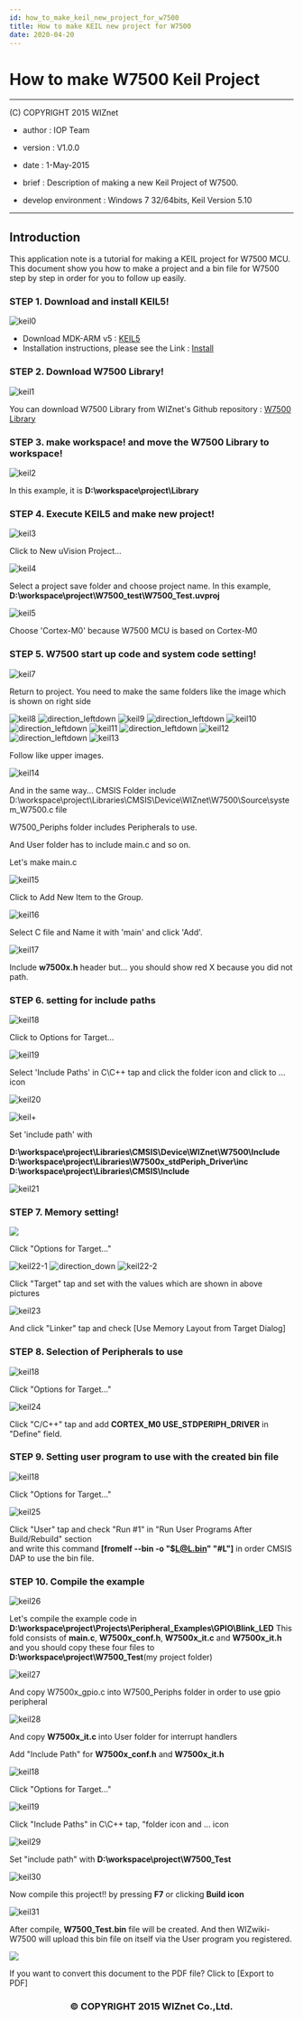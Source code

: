```yaml
---
id: how_to_make_keil_new_project_for_w7500
title: How to make KEIL new project for W7500
date: 2020-04-20
--- 
```


# How to make W7500 Keil Project

******************************************************************************
(C) COPYRIGHT 2015 WIZnet

  * author  : IOP Team
  * version : V1.0.0
  * date    : 1-May-2015
  * brief   : Description of making a new Keil Project of W7500.

  * develop environment : Windows 7 32/64bits, Keil Version 5.10

******************************************************************************

## Introduction
This application note is a tutorial for making a KEIL project for W7500 MCU. This document show you how to make a project and a bin file for W7500 step by step in order for you to follow up easily.

### STEP 1. Download and install KEIL5!

![keil0](/document_framework/img/products/w7500/documents/appnote/keil0.jpg)

* Download MDK-ARM v5 : [KEIL5](https://www.keil.com/download/product/)
* Installation instructions, please see the Link : [Install](http://wizwiki.net/wiki/doku.php?id=products:w7500:documents:appnote:install_uvision)

### STEP 2. Download W7500 Library!

![keil1](/document_framework/img/products/w7500/documents/appnote/keil1.jpg)

You can download W7500 Library from WIZnet's Github repository : [W7500 Library](https://github.com/Wiznet/W7500)

### STEP 3. make workspace! and move the W7500 Library to workspace!

![keil2](/document_framework/img/products/w7500/documents/appnote/keil2.jpg)

In this example, it is **D:\workspace\project\Library**

### STEP 4. Execute KEIL5 and make new project!

![keil3](/document_framework/img/products/w7500/documents/appnote/keil3.jpg)

Click to New uVision Project...

![keil4](/document_framework/img/products/w7500/documents/appnote/keil4.jpg)

Select a project save folder and choose project name.
In this example, **D:\workspace\project\W7500_test\W7500_Test.uvproj**

![keil5](/document_framework/img/products/w7500/documents/appnote/keil5.jpg)

Choose 'Cortex-M0' because W7500 MCU is based on Cortex-M0

### STEP 5. W7500 start up code and system code setting!

![keil7](/document_framework/img/products/w7500/documents/appnote/keil7.jpg)

Return to project. You need to make the same folders like the image which is shown on right side

![keil8](/document_framework/img/products/w7500/documents/appnote/keil8.jpg)
![direction_leftdown](/document_framework/img/products/w7500/documents/appnote/direction_leftdown.jpg)
![keil9](/document_framework/img/products/w7500/documents/appnote/keil9.jpg)
![direction_leftdown](/document_framework/img/products/w7500/documents/appnote/direction_leftdown.jpg)
![keil10](/document_framework/img/products/w7500/documents/appnote/keil10.jpg)
![direction_leftdown](/document_framework/img/products/w7500/documents/appnote/direction_leftdown.jpg)
![keil11](/document_framework/img/products/w7500/documents/appnote/keil11.jpg)
![direction_leftdown](/document_framework/img/products/w7500/documents/appnote/direction_leftdown.jpg)
![keil12](/document_framework/img/products/w7500/documents/appnote/keil12.jpg)
![direction_leftdown](/document_framework/img/products/w7500/documents/appnote/direction_leftdown.jpg)
![keil13](/document_framework/img/products/w7500/documents/appnote/keil13.jpg)

Follow like upper images. 

![keil14](/document_framework/img/products/w7500/documents/appnote/keil14.jpg)

And in the same way...  CMSIS Folder include D:\workspace\project\Libraries\CMSIS\Device\WIZnet\W7500\Source\system_W7500.c file

W7500_Periphs folder includes Peripherals to use.

And User folder has to include main.c and so on.


Let's make main.c

![keil15](/document_framework/img/products/w7500/documents/appnote/keil15.jpg)

Click to Add New Item to the Group.

![keil16](/document_framework/img/products/w7500/documents/appnote/keil16.jpg)

Select C file and Name it with 'main' and click 'Add'.

![keil17](/document_framework/img/products/w7500/documents/appnote/keil17.jpg)

Include **w7500x.h** header but... you should show red X because you did not path.

### STEP 6. setting for include paths

![keil18](/document_framework/img/products/w7500/documents/appnote/keil18.jpg)

Click to Options for Target...

![keil19](/document_framework/img/products/w7500/documents/appnote/keil19.jpg)

Select 'Include Paths' in C\C++ tap and click the folder icon and click to ... icon

![keil20](/document_framework/img/products/w7500/documents/appnote/keil20.jpg)

![keil+](/document_framework/img/products/w7500/documents/appnote/keil+.jpg)

Set 'include path' with

   **D:\workspace\project\Libraries\CMSIS\Device\WIZnet\W7500\Include**
   **D:\workspace\project\Libraries\W7500x_stdPeriph_Driver\inc**
   **D:\workspace\project\Libraries\CMSIS\Include**

![keil21](/document_framework/img/products/w7500/documents/appnote/keil21.jpg)



### STEP 7. Memory setting!

![](/document_framework/img/products/w7500/documents/appnote/keil18.jpg)

Click "Options for Target..."

![keil22-1](/document_framework/img/products/w7500/documents/appnote/keil22-1.jpg)
![direction_down](/document_framework/img/products/w7500/documents/appnote/direction_down.jpg)
![keil22-2](/document_framework/img/products/w7500/documents/appnote/keil22-2.jpg)

Click "Target" tap and set with the values which are shown in above pictures

![keil23](/document_framework/img/products/w7500/documents/appnote/keil23.jpg)

And click "Linker" tap and check [Use Memory Layout from Target Dialog]

### STEP 8. Selection of Peripherals to use 

![keil18](/document_framework/img/products/w7500/documents/appnote/keil18.jpg)

Click "Options for Target..."

![keil24](/document_framework/img/products/w7500/documents/appnote/keil24.jpg)

Click "C/C++" tap and add **CORTEX_M0 USE_STDPERIPH_DRIVER** in "Define" field.

### STEP 9. Setting user program to use with the created bin file

![keil18](/document_framework/img/products/w7500/documents/appnote/keil18.jpg)

Click "Options for Target..."

![keil25](/document_framework/img/products/w7500/documents/appnote/keil25.jpg)

Click "User" tap and check "Run #1" in "Run User Programs After Build/Rebuild" section  
and write this command **[fromelf --bin -o "$L@L.bin" "#L"]** in order CMSIS DAP to use the bin file.

### STEP 10. Compile the example

![keil26](/document_framework/img/products/w7500/documents/appnote/keil26.jpg)

Let's compile the example code in **D:\workspace\project\Projects\Peripheral_Examples\GPIO\Blink_LED**
This fold consists of **main.c**,  **W7500x_conf.h**, **W7500x_it.c** and **W7500x_it.h** and you should copy these four files to **D:\workspace\project\W7500_Test**(my project folder)

![keil27](/document_framework/img/products/w7500/documents/appnote/keil27.jpg)

And copy W7500x_gpio.c into W7500_Periphs folder in order to use gpio peripheral 

![keil28](/document_framework/img/products/w7500/documents/appnote/keil28.jpg)

And copy **W7500x_it.c** into User folder for interrupt handlers

Add "Include Path" for **W7500x_conf.h** and **W7500x_it.h**

![keil18](/document_framework/img/products/w7500/documents/appnote/keil18.jpg)

Click "Options for Target..."

![keil19](/document_framework/img/products/w7500/documents/appnote/keil19.jpg)

Click "Include Paths" in C\C++ tap, "folder icon and ... icon

![keil29](/document_framework/img/products/w7500/documents/appnote/keil29.jpg)

Set "include path" with **D:\workspace\project\W7500_Test**

![keil30](/document_framework/img/products/w7500/documents/appnote/keil30.jpg)

Now compile this project!! by pressing **F7** or clicking **Build icon**

![keil31](/document_framework/img/products/w7500/documents/appnote/keil31.jpg)

After compile, **W7500_Test.bin** file will be created.
And then WIZwiki-W7500 will upload this bin file on itself via the User program you registered.

![](/document_framework/img/products/w7500/documents/appnote/pdf.jpg)

If you want to convert this document to the PDF file? Click to [Export to PDF]

<h3><center>&copy; COPYRIGHT 2015 WIZnet Co.,Ltd.</center></h3>
